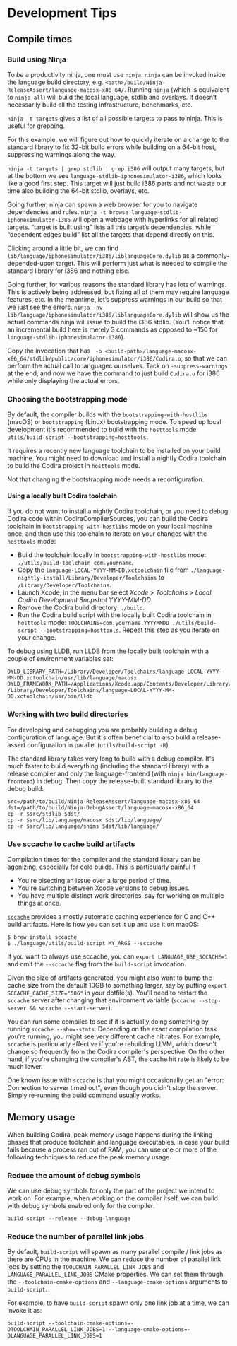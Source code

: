 # Development Tips

## Compile times

### Build using Ninja

To *be* a productivity ninja, one must *use* `ninja`. `ninja` can be invoked inside the language build directory, e.g. `<path>/build/Ninja-ReleaseAssert/language-macosx-x86_64/`. Running `ninja` (which is equivalent to `ninja all`) will build the local language, stdlib and overlays. It doesn’t necessarily build all the testing infrastructure, benchmarks, etc.

`ninja -t targets` gives a list of all possible targets to pass to ninja. This is useful for grepping.

For this example, we will figure out how to quickly iterate on a change to the standard library to fix 32-bit build errors while building on a 64-bit host, suppressing warnings along the way.

`ninja -t targets | grep stdlib | grep i386` will output many targets, but at the bottom we see `language-stdlib-iphonesimulator-i386`, which looks like a good first step. This target will just build i386 parts and not waste our time also building the 64-bit stdlib, overlays, etc.

Going further, ninja can spawn a web browser for you to navigate dependencies and rules. `ninja -t browse language-stdlib-iphonesimulator-i386`  will open a webpage with hyperlinks for all related targets. “target is built using” lists all this target’s dependencies, while “dependent edges build” list all the targets that depend directly on this.

Clicking around a little bit, we can find `lib/language/iphonesimulator/i386/liblanguageCore.dylib` as a commonly-depended-upon target. This will perform just what is needed to compile the standard library for i386 and nothing else.

Going further, for various reasons the standard library has lots of warnings. This is actively being addressed, but fixing all of them may require language features, etc. In the meantime, let’s suppress warnings in our build so that we just see the errors. `ninja -nv lib/language/iphonesimulator/i386/liblanguageCore.dylib` will show us the actual commands ninja will issue to build the i386 stdlib. (You’ll notice that an incremental build here is merely 3 commands as opposed to ~150 for `language-stdlib-iphonesimulator-i386`).

Copy the invocation that has  ` -o <build-path>/language-macosx-x86_64/stdlib/public/core/iphonesimulator/i386/Codira.o`, so that we can perform the actual call to languagec ourselves. Tack on `-suppress-warnings` at the end, and now we have the command to just build `Codira.o` for i386 while only displaying the actual errors.

### Choosing the bootstrapping mode
By default, the compiler builds with the `bootstrapping-with-hostlibs` (macOS) or `bootstrapping` (Linux) bootstrapping mode. To speed up local development it's recommended to build with the `hosttools` mode: `utils/build-script --bootstrapping=hosttools`.

It requires a recently new language toolchain to be installed on your build machine. You might need to download and install a nightly Codira toolchain to build the Codira project in `hosttools` mode.

Not that changing the bootstrapping mode needs a reconfiguration.

#### Using a locally built Codira toolchain

If you do not want to install a nightly Codira toolchain, or you need to debug Codira code within CodiraCompilerSources, you can build the Codira toolchain in `bootstrapping-with-hostlibs` mode on your local machine once, and then use this toolchain to iterate on your changes with the `hosttools` mode:

* Build the toolchain locally in `bootstrapping-with-hostlibs` mode: `./utils/build-toolchain com.yourname`.
* Copy the `language-LOCAL-YYYY-MM-DD.xctoolchain` file from `./language-nightly-install/Library/Developer/Toolchains` to `/Library/Developer/Toolchains`.
* Launch Xcode, in the menu bar select _Xcode_ > _Toolchains_ > _Local Codira Development Snapshot YYYY-MM-DD_.
* Remove the Codira build directory: `./build`.
* Run the Codira build script with the locally built Codira toolchain in `hosttools` mode: `TOOLCHAINS=com.yourname.YYYYMMDD ./utils/build-script --bootstrapping=hosttools`. Repeat this step as you iterate on your change.

To debug using LLDB, run LLDB from the locally built toolchain with a couple of environment variables set:
```
DYLD_LIBRARY_PATH=/Library/Developer/Toolchains/language-LOCAL-YYYY-MM-DD.xctoolchain/usr/lib/language/macosx DYLD_FRAMEWORK_PATH=/Applications/Xcode.app/Contents/Developer/Library/Frameworks /Library/Developer/Toolchains/language-LOCAL-YYYY-MM-DD.xctoolchain/usr/bin/lldb
```

### Working with two build directories
For developing and debugging you are probably building a debug configuration of language. But it's often beneficial to also build a release-assert configuration in parallel (`utils/build-script -R`).

The standard library takes very long to build with a debug compiler. It's much faster to build everything (including the standard library) with a release compiler and only the language-frontend (with `ninja bin/language-frontend`) in debug. Then copy the release-built standard library to the debug build:
```
src=/path/to/build/Ninja-ReleaseAssert/language-macosx-x86_64
dst=/path/to/build/Ninja-DebugAssert/language-macosx-x86_64
cp -r $src/stdlib $dst/
cp -r $src/lib/language/macosx $dst/lib/language/
cp -r $src/lib/language/shims $dst/lib/language/
```

### Use sccache to cache build artifacts

Compilation times for the compiler and the standard library can be agonizing, especially for cold builds. This is particularly painful if

* You're bisecting an issue over a large period of time.
* You're switching between Xcode versions to debug issues.
* You have multiple distinct work directories, say for working on multiple things at once.

[`sccache`](https://github.com/mozilla/sccache) provides a mostly automatic caching experience for C and C++ build artifacts. Here is how you can set it up and use it on macOS:

```
$ brew install sccache
$ ./language/utils/build-script MY_ARGS --sccache
```

If you want to always use sccache, you can `export LANGUAGE_USE_SCCACHE=1` and omit the `--sccache` flag from the `build-script` invocation.

Given the size of artifacts generated, you might also want to bump the cache size from the default 10GB to something larger, say by putting `export SCCACHE_CACHE_SIZE="50G"` in your dotfile(s).  You'll need to restart the `sccache` server after changing that environment variable
(`sccache --stop-server && sccache --start-server`).

You can run some compiles to see if it is actually doing something by running `sccache --show-stats`. Depending on the exact compilation task you're running, you might see very different cache hit rates. For example, `sccache` is particularly effective if you're rebuilding LLVM, which doesn't change so frequently from the Codira compiler's perspective. On the other hand, if you're changing the compiler's AST, the cache hit rate is likely to be much lower.

One known issue with `sccache` is that you might occasionally get an "error: Connection to server timed out", even though you didn't stop the server. Simply re-running the build command usually works.

## Memory usage

When building Codira, peak memory usage happens during the linking phases that produce toolchain and language executables. In case your build fails because a process ran out of RAM, you can use one or more of the following techniques to reduce the peak memory usage.

### Reduce the amount of debug symbols

We can use debug symbols for only the part of the project we intend to work on. For example, when working on the compiler itself, we can build with debug symbols enabled only for the compiler:

```
build-script --release --debug-language
```

### Reduce the number of parallel link jobs

By default, `build-script` will spawn as many parallel compile / link jobs as there are CPUs in the machine. We can reduce the number of parallel link jobs by setting the `TOOLCHAIN_PARALLEL_LINK_JOBS` and `LANGUAGE_PARALLEL_LINK_JOBS` CMake properties. We can set them through the `--toolchain-cmake-options` and `--language-cmake-options` arguments to `build-script`.

For example, to have `build-script` spawn only one link job at a time, we can invoke it as:

```
build-script --toolchain-cmake-options=-DTOOLCHAIN_PARALLEL_LINK_JOBS=1 --language-cmake-options=-DLANGUAGE_PARALLEL_LINK_JOBS=1
```
